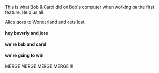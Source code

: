 This is what Bob & Carol did on Bob's computer when working on the first feature. Help us all.

Alice goes to Wonderland and gets lost.

#### hey beverly and jose

#### we're bob and carol

#### we're going to win

MERGE MERGE MERGE MERGE!!!!
